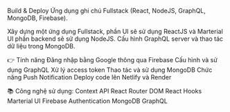 Build & Deploy Ứng dụng ghi chú Fullstack (React, NodeJS, GraphQL, MongoDB, Firebase).

Xây dựng một ứng dụng Fullstack, phần UI sẽ sử dụng ReactJS và Marterial UI phần backend sẽ sử dụng NodeJS. Cấu hình GraphQL server và thao tác dữ liệu trong MongoDB.

👉 Tính năng
Đăng nhập bằng Google thông qua Firebase
Cấu hình và sử dụng GraphQL
Xử lý access token
Thao tác và sử dụng MongoDB
Chức năng Push Notification
Deploy code lên Netlify và Render

📚 Công nghệ sử dụng: 
Context API
React Router DOM
React Hooks
Marterial UI
Firebase Authentication
MongoDB
GraphQL
